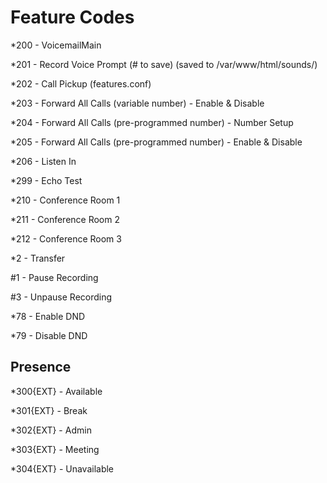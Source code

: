 # Feature Codes

*200 -   VoicemailMain

*201 -   Record Voice Prompt (# to save) (saved to /var/www/html/sounds/)

*202 -  Call Pickup (features.conf)

*203 -  Forward All Calls (variable number) - Enable & Disable

*204 -   Forward All Calls (pre-programmed number) - Number Setup

*205 -   Forward All Calls (pre-programmed number) - Enable & Disable

*206 -  Listen In

*299 -   Echo Test

*210 -   Conference Room 1

*211 -   Conference Room 2

*212 -   Conference Room 3

*2 - Transfer

\#1 - Pause Recording

\#3 - Unpause Recording

*78 - Enable DND

*79 - Disable DND

## Presence

*300{EXT} - Available

*301{EXT} - Break

*302{EXT} - Admin

*303{EXT} - Meeting

*304{EXT} - Unavailable